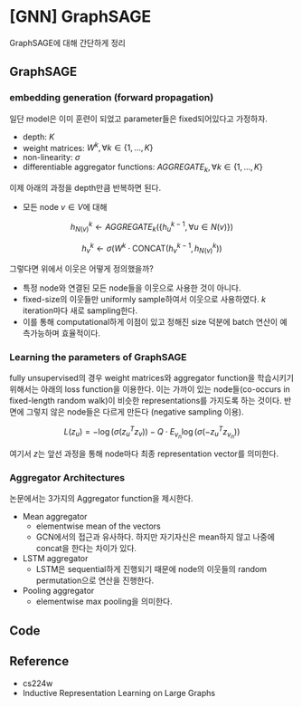 # [GNN] GraphSAGE


GraphSAGE에 대해 간단하게 정리

<!--more-->

## GraphSAGE

### embedding generation (forward propagation)

일단 model은 이미 훈련이 되었고 parameter들은 fixed되어있다고 가정하자.

- depth: $K$
- weight matrices: $W^k,\forall k \in \{1,...,K\}$
- non-linearity: $\sigma$
- differentiable aggregator functions: $AGGREGATE_k,\forall k \in \{1,...,K\}$

이제 아래의 과정을 depth만큼 반복하면 된다.

- 모든 node $v\in V$에 대해

$$h_{N(v)}^k \leftarrow AGGREGATE_k(\{ h_u^{k-1},\forall u \in N(v) \})$$

$$h_v^k \leftarrow \sigma (W^k \cdot \text{CONCAT}(h_v^{k-1},h_{N(v)}^k))$$

그렇다면 위에서 이웃은 어떻게 정의했을까?

- 특정 node와 연결된 모든 node들을 이웃으로 사용한 것이 아니다.
- fixed-size의 이웃들만 uniformly sample하여서 이웃으로 사용하였다. $k$ iteration마다 새로 sampling한다.
- 이를 통해 computational하게 이점이 있고 정해진 size 덕분에 batch 연산이 예측가능하며 효율적이다.

### Learning the parameters of GraphSAGE

fully unsupervised의 경우 weight matrices와 aggregator function을 학습시키기 위해서는 아래의 loss function을 이용한다. 이는 가까이 있는 node들(co-occurs in fixed-length random walk)이 비슷한 representations를 가지도록 하는 것이다. 반면에 그렇지 않은 node들은 다르게 만든다 (negative sampling 이용).

$$L(z_u) = -\log (\sigma(z_u^T z_v)) - Q\cdot E_{v_n} \log (\sigma(-z_u^T z_{v_n}))$$

여기서 $z$는 앞선 과정을 통해 node마다 최종 representation vector를 의미한다.

### Aggregator Architectures

논문에서는 3가지의 Aggregator function을 제시한다.

- Mean aggregator
  - elementwise mean of the vectors
  - GCN에서의 접근과 유사하다. 하지만 자기자신은 mean하지 않고 나중에 concat을 한다는 차이가 있다.
- LSTM aggregator
  - LSTM은 sequential하게 진행되기 때문에 node의 이웃들의 random permutation으로 연산을 진행한다.
- Pooling aggregator
  - elementwise max pooling을 의미한다.

## Code

## Reference

- cs224w
- Inductive Representation Learning on Large Graphs

